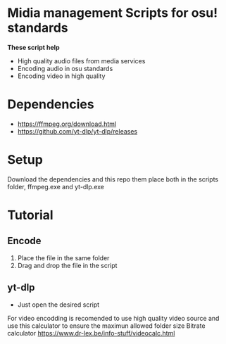 # Midia management Scripts for osu! standards

**These script help**
- High quality audio files from media services
- Encoding audio in osu standards
- Encoding video in high quality

# Dependencies
- https://ffmpeg.org/download.html
- https://github.com/yt-dlp/yt-dlp/releases

# Setup
Download the dependencies and this repo them place both in the scripts folder, ffmpeg.exe and yt-dlp.exe

# Tutorial
## Encode
1. Place the file in the same folder
2. Drag and drop the file in the script
## yt-dlp
+ Just open the desired script

For video encodding is recomended to use high quality video source and use this calculator to ensure the maximun allowed folder size
Bitrate calculator https://www.dr-lex.be/info-stuff/videocalc.html
